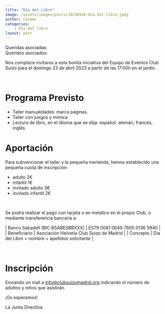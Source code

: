```yaml
---
title: "Día del Libro"
image: /assets/images/posts/20230418-dia-del-libro.jpeg
author: Carmen
categories:
    - Día del libro
layout: post
---
```

   

Queridas asociadas:  
Queridos asociados:  
  
Nos complace invitaros a esta bonita iniciativa del Equipo de Eventos Club Suizo para el domingo 23 de abril 2023 a partir de las 17:00h en el jardín.  
   
<br> 

# Programa Previsto
     
* Taller manualidades: marca páginas.
* Taller con juegos y mímica
* Lectura de libro, en el idioma que se elija: español, alemán, francés, inglés.  
  

# Aportación
  
Para subvencionar el taller y la pequeña merienda, hemos establecido una pequeña cuota de inscripción:   
  
* adulto 2€
* infantil 1€
* invitado adulto 3€
* invitado infantil 2€  
  
<br>  
  
Se podrá realizar el pago con tarjeta o en metálico en el propio Club, o mediante transferencia bancaria a:  

     
   | Banco Sabadell (BIC BSABESBBXXX) | ES79 0081 0649 7600 0136 5940 |
   | Beneficiario | Asociación Helvetia Club Suizo de Madrid |
   | Concepto | Día del Libro + nombre + apellidos solicitante |
  
<br>  
    
 
# Inscripción  
   
<!-- <button class="btn btn-danger">PRÓXIMAMENTE...</button> -->

<!--  <iframe src="https://docs.google.com/forms/d/e/1FAIpQLSfEtMW40V_oOrCs9W_OzOatcIMAjTE1h718JoxynZAZkcbg9g/viewform?embedded=true" width="640" height="1459" frameborder="0" marginheight="0" marginwidth="0">Cargando…</iframe>  -->

Enviando un mail a [info@clubsuizomadrid.org](mailto:info@clubsuizomadrid.org) indicando el número de adultos y niños que asistirán.  

     
¡Os esperamos!  
  
La Junta Directiva   
   
   
